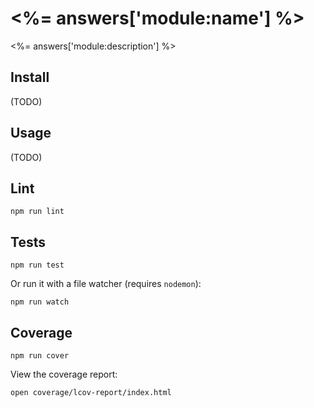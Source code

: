 # <%= answers['module:name'] %>

<%= answers['module:description'] %>

## Install

(TODO)

## Usage

(TODO)

## Lint

    npm run lint

## Tests

    npm run test

Or run it with a file watcher (requires `nodemon`):

    npm run watch

## Coverage

    npm run cover

View the coverage report:

    open coverage/lcov-report/index.html
